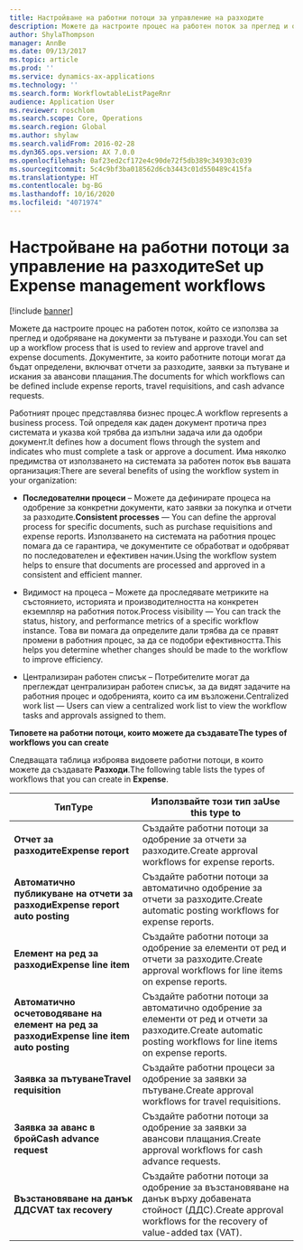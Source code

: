 ```yaml
---
title: Настройване на работни потоци за управление на разходите
description: Можете да настроите процес на работен поток за преглед и одобряване на документи за пътуване и разходи.
author: ShylaThompson
manager: AnnBe
ms.date: 09/13/2017
ms.topic: article
ms.prod: ''
ms.service: dynamics-ax-applications
ms.technology: ''
ms.search.form: WorkflowtableListPageRnr
audience: Application User
ms.reviewer: roschlom
ms.search.scope: Core, Operations
ms.search.region: Global
ms.author: shylaw
ms.search.validFrom: 2016-02-28
ms.dyn365.ops.version: AX 7.0.0
ms.openlocfilehash: 0af23ed2cf172e4c90de72f5db389c349303c039
ms.sourcegitcommit: 5c4c9bf3ba018562d6cb3443c01d550489c415fa
ms.translationtype: HT
ms.contentlocale: bg-BG
ms.lasthandoff: 10/16/2020
ms.locfileid: "4071974"
---
```

# <a name="set-up-expense-management-workflows"></a><span data-ttu-id="bab39-103">Настройване на работни потоци за управление на разходите</span><span class="sxs-lookup"><span data-stu-id="bab39-103">Set up Expense management workflows</span></span>

[!include [banner](../includes/banner.md)]

<span data-ttu-id="bab39-104">Можете да настроите процес на работен поток, който се използва за преглед и одобряване на документи за пътуване и разходи.</span><span class="sxs-lookup"><span data-stu-id="bab39-104">You can set up a workflow process that is used to review and approve travel and expense documents.</span></span> <span data-ttu-id="bab39-105">Документите, за които работните потоци могат да бъдат определени, включват отчети за разходите, заявки за пътуване и искания за авансови плащания.</span><span class="sxs-lookup"><span data-stu-id="bab39-105">The documents for which workflows can be defined include expense reports, travel requisitions, and cash advance requests.</span></span>

<span data-ttu-id="bab39-106">Работният процес представлява бизнес процес.</span><span class="sxs-lookup"><span data-stu-id="bab39-106">A workflow represents a business process.</span></span> <span data-ttu-id="bab39-107">Той определя как даден документ протича през системата и указва кой трябва да изпълни задача или да одобри документ.</span><span class="sxs-lookup"><span data-stu-id="bab39-107">It defines how a document flows through the system and indicates who must complete a task or approve a document.</span></span> <span data-ttu-id="bab39-108">Има няколко предимства от използването на системата за работен поток във вашата организация:</span><span class="sxs-lookup"><span data-stu-id="bab39-108">There are several benefits of using the workflow system in your organization:</span></span>

-   <span data-ttu-id="bab39-109">**Последователни процеси** – Можете да дефинирате процеса на одобрение за конкретни документи, като заявки за покупка и отчети за разходите.</span><span class="sxs-lookup"><span data-stu-id="bab39-109">**Consistent processes** — You can define the approval process for specific documents, such as purchase requisitions and expense reports.</span></span> <span data-ttu-id="bab39-110">Използването на системата на работния процес помага да се гарантира, че документите се обработват и одобряват по последователен и ефективен начин.</span><span class="sxs-lookup"><span data-stu-id="bab39-110">Using the workflow system helps to ensure that documents are processed and approved in a consistent and efficient manner.</span></span>

-   <span data-ttu-id="bab39-111">Видимост на процеса – Можете да проследявате метриките на състоянието, историята и производителността на конкретен екземпляр на работния поток.</span><span class="sxs-lookup"><span data-stu-id="bab39-111">Process visibility — You can track the status, history, and performance metrics of a specific workflow instance.</span></span> <span data-ttu-id="bab39-112">Това ви помага да определите дали трябва да се правят промени в работния процес, за да се подобри ефективността.</span><span class="sxs-lookup"><span data-stu-id="bab39-112">This helps you determine whether changes should be made to the workflow to improve efficiency.</span></span>

-   <span data-ttu-id="bab39-113">Централизиран работен списък – Потребителите могат да преглеждат централизиран работен списък, за да видят задачите на работния процес и одобренията, които са им възложени.</span><span class="sxs-lookup"><span data-stu-id="bab39-113">Centralized work list — Users can view a centralized work list to view the workflow tasks and approvals assigned to them.</span></span> 

<span data-ttu-id="bab39-114">**Типовете на работни потоци, които можете да създавате**</span><span class="sxs-lookup"><span data-stu-id="bab39-114">**The types of workflows you can create**</span></span>

<span data-ttu-id="bab39-115">Следващата таблица изброява видовете работни потоци, в които можете да създавате **Разходи**.</span><span class="sxs-lookup"><span data-stu-id="bab39-115">The following table lists the types of workflows that you can create in **Expense**.</span></span>


|              <span data-ttu-id="bab39-116"><strong>Тип</strong></span><span class="sxs-lookup"><span data-stu-id="bab39-116"><strong>Type</strong></span></span>              |                   <span data-ttu-id="bab39-117"><strong>Използвайте този тип за</strong></span><span class="sxs-lookup"><span data-stu-id="bab39-117"><strong>Use this type to</strong></span></span>                   |
|-------------------------------------------------|-----------------------------------------------------------------------|
|         <span data-ttu-id="bab39-118"><strong>Отчет за разходите</strong></span><span class="sxs-lookup"><span data-stu-id="bab39-118"><strong>Expense report</strong></span></span>         |            <span data-ttu-id="bab39-119">Създайте работни потоци за одобрение за отчети за разходите.</span><span class="sxs-lookup"><span data-stu-id="bab39-119">Create approval workflows for expense reports.</span></span>             |
|  <span data-ttu-id="bab39-120"><strong>Автоматично публикуване на отчети за разходи</strong></span><span class="sxs-lookup"><span data-stu-id="bab39-120"><strong>Expense report auto posting</strong></span></span>   |        <span data-ttu-id="bab39-121">Създайте работни потоци за автоматично одобрение за отчети за разходите.</span><span class="sxs-lookup"><span data-stu-id="bab39-121">Create automatic posting workflows for expense reports.</span></span>        |
|       <span data-ttu-id="bab39-122"><strong>Елемент на ред за разходи</strong></span><span class="sxs-lookup"><span data-stu-id="bab39-122"><strong>Expense line item</strong></span></span>        |     <span data-ttu-id="bab39-123">Създайте работни потоци за одобрение за елементи от ред и отчети за разходите.</span><span class="sxs-lookup"><span data-stu-id="bab39-123">Create approval workflows for line items on expense reports.</span></span>      |
| <span data-ttu-id="bab39-124"><strong>Автоматично осчетоводяване на елемент на ред за разходи</strong></span><span class="sxs-lookup"><span data-stu-id="bab39-124"><strong>Expense line item auto posting</strong></span></span> | <span data-ttu-id="bab39-125">Създайте работни потоци за автоматично одобрение за елементи от ред и отчети за разходите.</span><span class="sxs-lookup"><span data-stu-id="bab39-125">Create automatic posting workflows for line items on expense reports.</span></span> |
|       <span data-ttu-id="bab39-126"><strong>Заявка за пътуване</strong></span><span class="sxs-lookup"><span data-stu-id="bab39-126"><strong>Travel requisition</strong></span></span>       |          <span data-ttu-id="bab39-127">Създайте работни процеси за одобрение за заявки за пътуване.</span><span class="sxs-lookup"><span data-stu-id="bab39-127">Create approval workflows for travel requisitions.</span></span>           |
|      <span data-ttu-id="bab39-128"><strong>Заявка за аванс в брой</strong></span><span class="sxs-lookup"><span data-stu-id="bab39-128"><strong>Cash advance request</strong></span></span>      |         <span data-ttu-id="bab39-129">Създайте работни потоци за одобрение за заявки за авансови плащания.</span><span class="sxs-lookup"><span data-stu-id="bab39-129">Create approval workflows for cash advance requests.</span></span>          |
|        <span data-ttu-id="bab39-130"><strong>Възстановяване на данък ДДС</strong></span><span class="sxs-lookup"><span data-stu-id="bab39-130"><strong>VAT tax recovery</strong></span></span>        | <span data-ttu-id="bab39-131">Създайте работни потоци за одобрение за възстановяване на данък върху добавената стойност (ДДС).</span><span class="sxs-lookup"><span data-stu-id="bab39-131">Create approval workflows for the recovery of value-added tax (VAT).</span></span>  |

